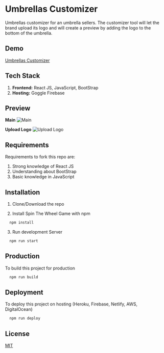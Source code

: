# Umbrellas Customizer

Umbrellas customizer for an umbrella sellers. The customizer tool will let the brand upload its logo and will create a preview by adding the logo to the bottom of the umbrella.

## Demo

[Umbrellas Customizer](https://umbrellascustomizer.web.app)

## Tech Stack

1. **Frontend:** React JS, JavaScript, BootStrap
2. **Hosting:** Goggle Firebase

## Preview

**Main**
![Main](https://user-images.githubusercontent.com/72973991/210553486-59d7a722-f09c-4679-a324-d12261887224.png)

**Upload Logo**
![Upload Logo](https://user-images.githubusercontent.com/72973991/210553496-a754db7e-02c2-4703-af96-18a44ba3424f.png)

## Requirements

Requirements to fork this repo are:

1. Strong knowledge of React JS
2. Understanding about BootStrap
3. Basic knowledge in JavaScript

## Installation

1. Clone/Download the repo

2. Install Spin The Wheel Game with npm

```bash
  npm install
```

3. Run development Server

```bash
  npm run start
```

## Production

To build this project for production

```bash
  npm run build
```

## Deployment

To deploy this project on hosting (Heroku, Firebase, Netlify, AWS, DigitalOcean)

```bash
  npm run deploy
```

## License

[MIT](https://choosealicense.com/licenses/mit/)

